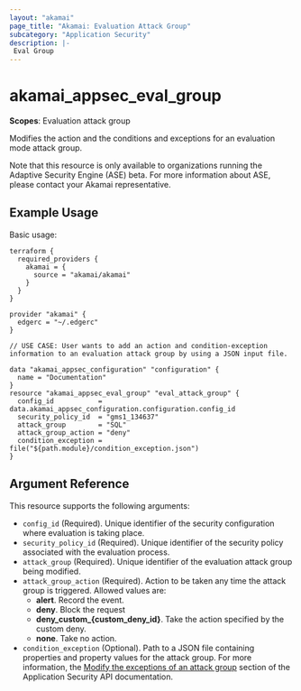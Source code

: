 ```yaml
---
layout: "akamai"
page_title: "Akamai: Evaluation Attack Group"
subcategory: "Application Security"
description: |-
 Eval Group
---
```


# akamai_appsec_eval_group

**Scopes**: Evaluation attack group

Modifies the action and the conditions and exceptions for an evaluation mode attack group.

Note that this resource is only available to organizations running the Adaptive Security Engine (ASE) beta. For more information about ASE, please contact your Akamai representative.

## Example Usage

Basic usage:

```
terraform {
  required_providers {
    akamai = {
      source = "akamai/akamai"
    }
  }
}

provider "akamai" {
  edgerc = "~/.edgerc"
}

// USE CASE: User wants to add an action and condition-exception information to an evaluation attack group by using a JSON input file.

data "akamai_appsec_configuration" "configuration" {
  name = "Documentation"
}
resource "akamai_appsec_eval_group" "eval_attack_group" {
  config_id           = data.akamai_appsec_configuration.configuration.config_id
  security_policy_id  = "gms1_134637"
  attack_group        = "SQL"
  attack_group_action = "deny"
  condition_exception = file("${path.module}/condition_exception.json")
}
```

## Argument Reference

This resource supports the following arguments:

- `config_id` (Required). Unique identifier of the security configuration where evaluation is taking place.
- `security_policy_id` (Required). Unique identifier of the security policy associated with the evaluation process.
- `attack_group` (Required). Unique identifier of the evaluation attack group being modified.
- `attack_group_action` (Required). Action to be taken any time the attack group is triggered. Allowed values are:
  - **alert**. Record the event.
  - **deny**. Block the request
  - **deny_custom_{custom_deny_id}**. Take the action specified by the custom deny.
  - **none**. Take no action.
- `condition_exception` (Optional). Path to a JSON file containing properties and property values for the attack group. For more information, the [Modify the exceptions of an attack group](https://developer.akamai.com/api/cloud_security/application_security/v1.html#putattackgroupconditionexception) section of the Application Security API documentation.

